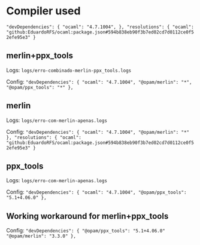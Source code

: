 # Compiler used
`
  "devDependencies": {
    "ocaml": "4.7.1004",
  },
  "resolutions": {
    "ocaml": "github:EduardoRFS/ocaml:package.json#594b838eb90f3b7ed02cd7d0112ce0f52efe95e3"
  }
`

## merlin+ppx_tools
Logs: `logs/erro-combinado-merlin-ppx_tools.logs`

Config: 
`
  "devDependencies": {
    "ocaml": "4.7.1004",
    "@opam/merlin": "*",
    "@opam/ppx_tools": "*"
  },
`

## merlin
Logs: `logs/erro-com-merlin-apenas.logs`

Config: 
`
  "devDependencies": {
    "ocaml": "4.7.1004",
    "@opam/merlin": "*"
  },
  "resolutions": {
    "ocaml": "github:EduardoRFS/ocaml:package.json#594b838eb90f3b7ed02cd7d0112ce0f52efe95e3"
  }
`

## ppx_tools
Logs: `logs/erro-com-merlin-apenas.logs`

Config: 
`
  "devDependencies": {
    "ocaml": "4.7.1004",
    "@opam/ppx_tools": "5.1+4.06.0"
  },
`


## Working workaround for merlin+ppx_tools
Config:
`
"devDependencies": {
  "@opam/ppx_tools": "5.1+4.06.0"
  "@opam/merlin": "3.3.0"
},
`